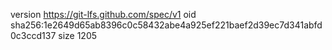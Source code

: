 version https://git-lfs.github.com/spec/v1
oid sha256:1e2649d65ab8396c0c58432abe4a925ef221baef2d39ec7d341abfd0c3ccd137
size 1205
